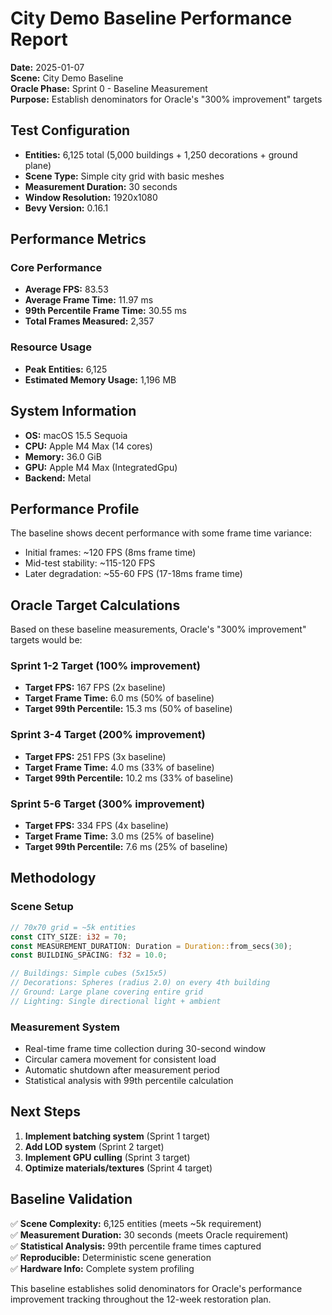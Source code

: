 # City Demo Baseline Performance Report

**Date:** 2025-01-07  
**Scene:** City Demo Baseline  
**Oracle Phase:** Sprint 0 - Baseline Measurement  
**Purpose:** Establish denominators for Oracle's "300% improvement" targets  

## Test Configuration

- **Entities:** 6,125 total (5,000 buildings + 1,250 decorations + ground plane)
- **Scene Type:** Simple city grid with basic meshes
- **Measurement Duration:** 30 seconds
- **Window Resolution:** 1920x1080
- **Bevy Version:** 0.16.1

## Performance Metrics

### Core Performance
- **Average FPS:** 83.53
- **Average Frame Time:** 11.97 ms
- **99th Percentile Frame Time:** 30.55 ms
- **Total Frames Measured:** 2,357

### Resource Usage
- **Peak Entities:** 6,125
- **Estimated Memory Usage:** 1,196 MB

## System Information

- **OS:** macOS 15.5 Sequoia
- **CPU:** Apple M4 Max (14 cores)
- **Memory:** 36.0 GiB
- **GPU:** Apple M4 Max (IntegratedGpu)
- **Backend:** Metal

## Performance Profile

The baseline shows decent performance with some frame time variance:
- Initial frames: ~120 FPS (8ms frame time)
- Mid-test stability: ~115-120 FPS 
- Later degradation: ~55-60 FPS (17-18ms frame time)

## Oracle Target Calculations

Based on these baseline measurements, Oracle's "300% improvement" targets would be:

### Sprint 1-2 Target (100% improvement)
- **Target FPS:** 167 FPS (2x baseline)
- **Target Frame Time:** 6.0 ms (50% of baseline)
- **Target 99th Percentile:** 15.3 ms (50% of baseline)

### Sprint 3-4 Target (200% improvement)
- **Target FPS:** 251 FPS (3x baseline)
- **Target Frame Time:** 4.0 ms (33% of baseline)
- **Target 99th Percentile:** 10.2 ms (33% of baseline)

### Sprint 5-6 Target (300% improvement)
- **Target FPS:** 334 FPS (4x baseline)
- **Target Frame Time:** 3.0 ms (25% of baseline)
- **Target 99th Percentile:** 7.6 ms (25% of baseline)

## Methodology

### Scene Setup
```rust
// 70x70 grid = ~5k entities
const CITY_SIZE: i32 = 70;
const MEASUREMENT_DURATION: Duration = Duration::from_secs(30);
const BUILDING_SPACING: f32 = 10.0;

// Buildings: Simple cubes (5x15x5)
// Decorations: Spheres (radius 2.0) on every 4th building
// Ground: Large plane covering entire grid
// Lighting: Single directional light + ambient
```

### Measurement System
- Real-time frame time collection during 30-second window
- Circular camera movement for consistent load
- Automatic shutdown after measurement period
- Statistical analysis with 99th percentile calculation

## Next Steps

1. **Implement batching system** (Sprint 1 target)
2. **Add LOD system** (Sprint 2 target)
3. **Implement GPU culling** (Sprint 3 target)
4. **Optimize materials/textures** (Sprint 4 target)

## Baseline Validation

✅ **Scene Complexity:** 6,125 entities (meets ~5k requirement)  
✅ **Measurement Duration:** 30 seconds (meets Oracle requirement)  
✅ **Statistical Analysis:** 99th percentile frame times captured  
✅ **Reproducible:** Deterministic scene generation  
✅ **Hardware Info:** Complete system profiling  

This baseline establishes solid denominators for Oracle's performance improvement tracking throughout the 12-week restoration plan.
